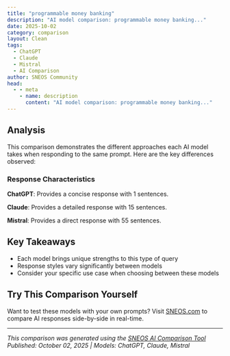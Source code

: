 ```yaml
---
title: "programmable money banking"
description: "AI model comparison: programmable money banking..."
date: 2025-10-02
category: comparison
layout: Clean
tags:
  - ChatGPT
  - Claude
  - Mistral
  - AI Comparison
author: SNEOS Community
head:
  - - meta
    - name: description
      content: "AI model comparison: programmable money banking..."
---
```


<ChatComparison
  title="programmable money banking"
  prompt="programmable money banking"
  :responses='{"ChatGPT": "Programmable money refers to digital currency that can be programmed with certain rules and conditions, enabling automated financial transactions. This concept is increasingly relevant in the context of blockchain technology, digital currencies, and decentralized finance (DeFi). Here are some key points regarding programmable money in banking:\n\n### Components of Programmable Money\n\n1. **Smart Contracts**: These are self-executing contracts with the terms of the agreement directly written into code. They automatically enforce and execute actions based on predetermined conditions without human intervention.\n\n2. **Blockchain Technology**: Many forms of programmable money utilize blockchain technology, which provides a secure, transparent, and decentralized ledger. It ensures that transactions are recorded immutably.\n\n3. **Digital Currencies**: Central Bank Digital Currencies (CBDCs) and cryptocurrencies can be designed to be programmable. For example, a CBDC could allow governments to program certain tax rates or social benefits to be distributed automatically.\n\n4. **Tokenization**: Assets can be tokenized, meaning they are represented by digital tokens on a blockchain. Programmable tokens can be designed to perform certain functions, such as fractional ownership or automated compliance with regulations.\n\n### Applications in Banking\n\n1. **Automated Payments**: Banks can use programmable money for automating recurring payments, such as bills, subscriptions, or payroll.\n\n2. **Compliance and Regulation**: Financial institutions can embed compliance checks into transactions. For example, a bank could create a smart contract that only allows transactions if all regulatory requirements are met.\n\n3. **Loans and Credit**: Programmable money can facilitate peer-to-peer lending platforms where smart contracts manage the lending process, automatically calculate interest, and enforce repayment terms.\n\n4. **Micropayments**: Programmable money can enable micropayments for services that were previously not feasible due to transaction costs, like pay-per-use models for digital content.\n\n5. **Programmable Savings**: Savings accounts that hold funds under specific conditions, such as releasing funds upon reaching savings goals or after a certain period.\n\n### Challenges and Considerations\n\n1. **Infrastructure**: Banks must invest in infrastructure to support programmable money, including integrating blockchain technology and ensuring robust cybersecurity.\n\n2. **Regulatory Compliance**: Financial institutions must navigate a complex regulatory landscape that may not fully accommodate programmable money and smart contracts.\n\n3. **Interoperability**: Different systems and blockchains may need to work together, requiring standards and protocols for interoperability.\n\n4. **Security and Privacy**: Ensuring the security of programmable money systems is crucial, as vulnerabilities could lead to hacks or loss of funds. Additionally, privacy concerns must be addressed, especially in the context of regulatory reporting.\n\n5. **Consumer Trust**: Educating consumers about the benefits and risks of programmable money is vital for its adoption.\n\n### Future Outlook\n\nThe future of programmable money in banking looks promising, with potential for enhanced efficiency, transparency, and innovation in financial services. As technology matures and regulatory frameworks evolve, we may see more widespread adoption of programmable money solutions across the banking industry. \n\nIf you have specific aspects of programmable money banking you would like to explore further, feel free to ask!", "Claude": "Programmable money represents a fundamental shift in how we think about currency and banking. Here\u0027s an overview of this emerging landscape:\n\n## What is Programmable Money?\n\n**Programmable money** is digital currency that can automatically execute predefined rules and conditions without human intervention. It combines money with smart contract functionality.\n\n## Key Technologies\n\n### 1. Central Bank Digital Currencies (CBDCs)\n- Government-issued digital versions of national currencies\n- Can include programmable features like:\n - Automatic tax collection\n - Spending restrictions (e.g., welfare payments only for food)\n - Expiration dates to encourage spending\n\n### 2. Cryptocurrencies \u0026 DeFi\n- **Smart contracts** on blockchain platforms\n- **Stablecoins** with programmable features\n- **Decentralized Finance (DeFi)** protocols\n\n### 3. Traditional Banking Integration\n- APIs and digital banking platforms\n- Automated payment systems\n- Rule-based transaction processing\n\n## Banking Applications\n\n### Automated Services\n- **Conditional payments**: Money released when conditions are met\n- **Subscription management**: Automatic recurring payments with smart controls\n- **Escrow services**: Funds held until contract terms are fulfilled\n- **Micro-lending**: Automated loan approvals and repayments\n\n### Risk Management\n- Real-time compliance monitoring\n- Automatic fraud prevention\n- Dynamic credit scoring\n- Regulatory reporting automation\n\n### Business Use Cases\n- **Supply chain finance**: Payments triggered by delivery confirmation\n- **Payroll**: Automatic salary distribution with tax deductions\n- **Insurance**: Instant claim payouts based on verified data\n- **Trade finance**: Letter of credit automation\n\n## Benefits\n\n- **Efficiency**: Reduced manual processing\n- **Transparency**: Auditable transaction rules\n- **Speed**: Near-instantaneous execution\n- **Cost reduction**: Lower operational overhead\n- **Precision**: Exact execution of complex conditions\n\n## Challenges \u0026 Concerns\n\n### Technical\n- Scalability limitations\n- Security vulnerabilities\n- Integration complexity\n\n### Regulatory\n- Unclear legal frameworks\n- Privacy concerns\n- Cross-border compliance issues\n\n### Social\n- Financial surveillance potential\n- Digital divide implications\n- Loss of transaction privacy\n\n## Current Examples\n\n### Live Implementations\n- **China\u0027s Digital Yuan**: Programmable features for government transfers\n- **DeFi protocols**: Compound, Aave, Uniswap\n- **Corporate treasuries**: Automated cash management systems\n- **Stablecoins**: USDC, DAI with smart contract functionality\n\n### Banking Pilots\n- JPMorgan\u0027s JPM Coin\n- Various CBDC trials worldwide\n- Open banking API implementations\n\n## Future Outlook\n\nThe evolution toward programmable money is likely to include:\n\n1. **Hybrid systems** combining traditional and digital currencies\n2. **Increased automation** in financial services\n3. **New business models** enabled by programmable features\n4. **Enhanced regulatory frameworks**\n5. **Greater financial inclusion** through automated services\n\n## Considerations for Banks\n\n- **Technology infrastructure** upgrades needed\n- **Staff retraining** for new systems\n- **Regulatory compliance** adaptation\n- **Customer education** about new features\n- **Security protocols** for programmable systems\n\nWould you like me to dive deeper into any specific aspect of programmable money or banking applications?", "Mistral": "Programmable money in banking refers to the use of digital currencies or tokens that can be programmed with specific rules and conditions, enabling automated and conditional transactions. This concept is closely tied to blockchain technology and smart contracts, which allow for the creation of self-executing agreements with the terms of the contract directly written into code. Here are some key aspects and potential applications of programmable money in banking:\n\n### Key Aspects\n\n1. **Smart Contracts**: These are self-executing contracts with the terms of the agreement directly written into lines of code. They automate the execution of an agreement as soon as predefined conditions are met.\n\n2. **Blockchain Technology**: Programmable money often leverages blockchain technology, which provides a decentralized, transparent, and secure ledger for recording transactions.\n\n3. **Automation**: Transactions can be automated based on predefined rules, reducing the need for manual intervention and increasing efficiency.\n\n4. **Conditional Payments**: Money can be programmed to be released only when certain conditions are met, such as the completion of a task or the verification of an event.\n\n5. **Interoperability**: Programmable money can interact with other digital assets and smart contracts, enabling complex financial transactions and services.\n\n### Potential Applications\n\n1. **Automated Payments**:\n - **Salaries and Wages**: Automate the distribution of salaries based on predefined schedules and conditions.\n - **Rent and Mortgage Payments**: Automate monthly payments and ensure they are made on time.\n\n2. **Escrow Services**:\n - **Real Estate Transactions**: Automate the release of funds upon the completion of property inspections or legal requirements.\n - **Contractual Agreements**: Ensure funds are released only when specific conditions are met, such as the delivery of goods or services.\n\n3. **Supply Chain Finance**:\n - **Invoice Financing**: Automate the payment of invoices upon the verification of goods received.\n - **Trade Finance**: Facilitate automated payments and settlements in international trade.\n\n4. **Insurance**:\n - **Automated Claims**: Automate the payment of insurance claims upon the verification of an insured event.\n - **Parametric Insurance**: Automate payouts based on predefined parameters, such as flight delays or natural disasters.\n\n5. **Loyalty Programs**:\n - **Reward Points**: Automate the distribution and redemption of loyalty points based on customer actions.\n - **Cashback Programs**: Automate the distribution of cashback rewards based on purchase history.\n\n6. **Decentralized Finance (DeFi)**:\n - **Lending and Borrowing**: Automate the lending and borrowing of digital assets with smart contracts.\n - **Yield Farming**: Automate the distribution of rewards based on liquidity provision.\n\n7. **Regulatory Compliance**:\n - **KYC/AML**: Automate the verification of customer identities and compliance with anti-money laundering regulations.\n - **Reporting**: Automate the generation of regulatory reports and compliance documentation.\n\n### Benefits\n\n1. **Efficiency**: Reduces the need for manual intervention, speeding up transaction processing.\n2. **Transparency**: Provides a transparent and auditable record of transactions.\n3. **Security**: Enhances security through the use of cryptographic techniques and decentralized ledgers.\n4. **Cost Savings**: Reduces operational costs by automating processes and eliminating intermediaries.\n5. **Innovation**: Enables the creation of new financial products and services that were previously not possible.\n\n### Challenges\n\n1. **Regulatory Uncertainty**: The regulatory environment for programmable money and smart contracts is still evolving.\n2. **Technical Complexity**: Requires expertise in blockchain technology and smart contract programming.\n3. **Security Risks**: Smart contracts can be vulnerable to bugs and exploits, requiring robust security measures.\n4. **Interoperability**: Ensuring compatibility between different blockchain networks and smart contract platforms.\n\n### Conclusion\n\nProgrammable money has the potential to revolutionize the banking industry by automating transactions, enhancing efficiency, and enabling new financial services. However, it also presents challenges that need to be addressed, including regulatory compliance, technical complexity, and security risks. As the technology matures, it is likely to play an increasingly important role in the future of banking."}' 
  published-date="11:14"
/>

## Analysis

This comparison demonstrates the different approaches each AI model takes when responding to the same prompt. Here are the key differences observed:

### Response Characteristics

**ChatGPT**: Provides a concise response with 1 sentences. 

**Claude**: Provides a detailed response with 15 sentences. 

**Mistral**: Provides a direct response with 55 sentences. 

## Key Takeaways

- Each model brings unique strengths to this type of query
- Response styles vary significantly between models
- Consider your specific use case when choosing between these models

## Try This Comparison Yourself

Want to test these models with your own prompts? Visit [SNEOS.com](https://sneos.com) to compare AI responses side-by-side in real-time.

---

*This comparison was generated using the [SNEOS AI Comparison Tool](https://sneos.com)*
*Published: October 02, 2025 | Models: ChatGPT, Claude, Mistral*
